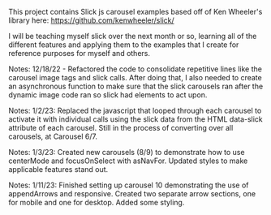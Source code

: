 This project contains Slick js carousel examples based off of Ken Wheeler's library here:
https://github.com/kenwheeler/slick/

I will be teaching myself slick over the next month or so, learning all of the different features and applying them to the examples that I create for reference purposes for myself and others.

Notes: 12/18/22 - Refactored the code to consolidate repetitive lines like the carousel image tags and slick calls. After doing that, I also needed to create an asynchronous function to make sure that the slick carousels ran after the dynamic image code ran so slick had elements to act upon.
 
Notes: 1/2/23: Replaced the javascript that looped through each carousel to activate it with individual calls using the slick data from the HTML data-slick attribute of each carousel.
Still in the process of converting over all carousels, at Carousel 6/7.

Notes: 1/3/23: Created new carousels (8/9) to demonstrate how to use centerMode and focusOnSelect with asNavFor. Updated styles to make applicable features stand out. 

Notes: 1/11/23: Finished setting up carousel 10 demonstrating the use of appendArrows and responsive. Created two separate arrow sections, one for mobile and one for desktop. Added some styling.
